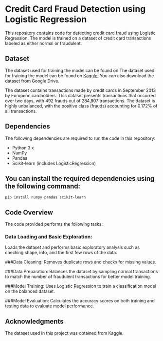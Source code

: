# Credit Card Fraud Detection using Logistic Regression
This repository contains code for detecting credit card fraud using Logistic Regression. The model is trained on a dataset of credit card transactions labeled as either normal or fraudulent.

## Dataset
The dataset used for training the model can be found on 
The dataset used for training the model can be found on [Kaggle.](https://www.kaggle.com/datasets/mlg-ulb/creditcardfraud) You can also download the dataset from Google Drive.

The dataset contains transactions made by credit cards in September 2013 by European cardholders. This dataset presents transactions that occurred over two days, with 492 frauds out of 284,807 transactions. The dataset is highly unbalanced, with the positive class (frauds) accounting for 0.172% of all transactions.

## Dependencies
The following dependencies are required to run the code in this repository:
- Python 3.x
- NumPy
- Pandas
- Scikit-learn (includes LogisticRegression)

## You can install the required dependencies using the following command:
``` pip install numpy pandas scikit-learn ```

## Code Overview
The code provided performs the following tasks:

### Data Loading and Basic Exploration: 
Loads the dataset and performs basic exploratory analysis such as checking shape, info, and the first few rows of the data.

###Data Cleaning:
Removes duplicate rows and checks for missing values.

###Data Preparation:
Balances the dataset by sampling normal transactions to match the number of fraudulent transactions for better model training.

###Model Training:
Uses Logistic Regression to train a classification model on the balanced dataset.

###Model Evaluation:
Calculates the accuracy scores on both training and testing data to evaluate model performance.

## Acknowledgments
The dataset used in this project was obtained from Kaggle.
